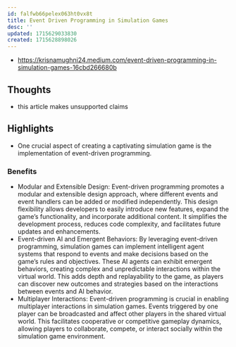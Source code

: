 ```yaml
---
id: falfwb66pelex063ht0vx8t
title: Event Driven Programming in Simulation Games
desc: ''
updated: 1715629033830
created: 1715628898026
---
```


- https://krisnamughni24.medium.com/event-driven-programming-in-simulation-games-16cbd266680b

## Thoughts

- this article makes unsupported claims

## Highlights

- One crucial aspect of creating a captivating simulation game is the implementation of event-driven programming.

### Benefits

- Modular and Extensible Design: Event-driven programming promotes a modular and extensible design approach, where different events and event handlers can be added or modified independently. This design flexibility allows developers to easily introduce new features, expand the game’s functionality, and incorporate additional content. It simplifies the development process, reduces code complexity, and facilitates future updates and enhancements.
- Event-driven AI and Emergent Behaviors: By leveraging event-driven programming, simulation games can implement intelligent agent systems that respond to events and make decisions based on the game’s rules and objectives. These AI agents can exhibit emergent behaviors, creating complex and unpredictable interactions within the virtual world. This adds depth and replayability to the game, as players can discover new outcomes and strategies based on the interactions between events and AI behavior.
- Multiplayer Interactions: Event-driven programming is crucial in enabling multiplayer interactions in simulation games. Events triggered by one player can be broadcasted and affect other players in the shared virtual world. This facilitates cooperative or competitive gameplay dynamics, allowing players to collaborate, compete, or interact socially within the simulation game environment.